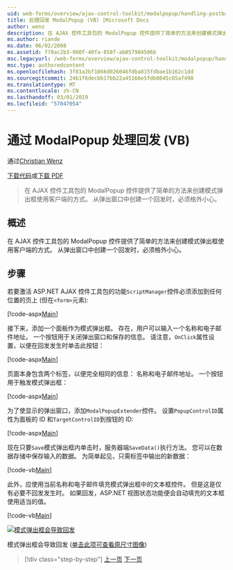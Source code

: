 ```yaml
---
uid: web-forms/overview/ajax-control-toolkit/modalpopup/handling-postbacks-from-a-modalpopup-vb
title: 处理回发 ModalPopup (VB) |Microsoft Docs
author: wenz
description: 在 AJAX 控件工具包的 ModalPopup 控件提供了简单的方法来创建模式弹出框使用客户端的方式。 Pos 时，必须格外谨慎处理...
ms.author: riande
ms.date: 06/02/2008
ms.assetid: f70ac2b3-900f-40fa-858f-ab057904506b
msc.legacyurl: /web-forms/overview/ajax-control-toolkit/modalpopup/handling-postbacks-from-a-modalpopup-vb
msc.type: authoredcontent
ms.openlocfilehash: 3f81a2bf1866d026046fdba815fdbae1b162c1dd
ms.sourcegitcommit: 24b1f6decbb17bb22a45166e5fdb0845c65af498
ms.translationtype: MT
ms.contentlocale: zh-CN
ms.lasthandoff: 03/01/2019
ms.locfileid: "57047054"
---
```

<a name="handling-postbacks-from-a-modalpopup-vb"></a>通过 ModalPopup 处理回发 (VB)
====================
通过[Christian Wenz](https://github.com/wenz)

[下载代码](http://download.microsoft.com/download/2/4/0/24052038-f942-4336-905b-b60ae56f0dd5/ModalPopup3.vb.zip)或[下载 PDF](http://download.microsoft.com/download/b/6/a/b6ae89ee-df69-4c87-9bfb-ad1eb2b23373/modalpopup3VB.pdf)

> 在 AJAX 控件工具包的 ModalPopup 控件提供了简单的方法来创建模式弹出框使用客户端的方式。 从弹出窗口中创建一个回发时，必须格外小心。


## <a name="overview"></a>概述

在 AJAX 控件工具包的 ModalPopup 控件提供了简单的方法来创建模式弹出框使用客户端的方式。 从弹出窗口中创建一个回发时，必须格外小心。

## <a name="steps"></a>步骤

若要激活 ASP.NET AJAX 控件工具包的功能`ScriptManager`控件必须添加到任何位置的页上 (但在`<form>`元素):

[!code-aspx[Main](handling-postbacks-from-a-modalpopup-vb/samples/sample1.aspx)]

接下来，添加一个面板作为模式弹出框。 存在，用户可以输入一个名称和电子邮件地址。 一个按钮用于关闭弹出窗口和保存的信息。 请注意，`OnClick`属性设置，以便在回发发生时单击此按钮：

[!code-aspx[Main](handling-postbacks-from-a-modalpopup-vb/samples/sample2.aspx)]

页面本身包含两个标签，以便完全相同的信息： 名称和电子邮件地址。 一个按钮用于触发模式弹出框：

[!code-aspx[Main](handling-postbacks-from-a-modalpopup-vb/samples/sample3.aspx)]

为了使显示的弹出窗口，添加`ModalPopupExtender`控件。 设置`PopupControlID`属性为面板的 ID 和`TargetControlID`到按钮的 ID:

[!code-aspx[Main](handling-postbacks-from-a-modalpopup-vb/samples/sample4.aspx)]

现在只要`Save`模式弹出框内单击时，服务器端`SaveData()`执行方法。 您可以在数据存储中保存输入的数据。 为简单起见，只需标签中输出的新数据：

[!code-vb[Main](handling-postbacks-from-a-modalpopup-vb/samples/sample5.vb)]

此外，应使用当前名称和电子邮件填充模式弹出框中的文本框控件。 但是这是仅有必要不回发发生时。 如果回发，ASP.NET 视图状态功能便会自动填充的文本框使用适当的值。

[!code-vb[Main](handling-postbacks-from-a-modalpopup-vb/samples/sample6.vb)]


[![模式弹出框会导致回发](handling-postbacks-from-a-modalpopup-vb/_static/image2.png)](handling-postbacks-from-a-modalpopup-vb/_static/image1.png)

模式弹出框会导致回发 ([单击此项可查看原尺寸图像](handling-postbacks-from-a-modalpopup-vb/_static/image3.png))

> [!div class="step-by-step"]
> [上一页](using-modalpopup-with-a-repeater-control-vb.md)
> [下一页](positioning-a-modalpopup-vb.md)
